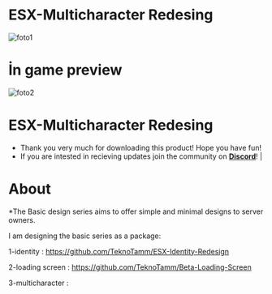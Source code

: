 # ESX-Multicharacter Redesing

![foto1](https://cdn.discordapp.com/attachments/1215035535140065280/1215035540689133568/Cover.png?ex=66048387&is=65f20e87&hm=72b643bd1b0ee1966497c4f58a5e0f43a0adf3f0712f391f8a6e64a2603dc0ba&)
#  İn game preview 
![foto2](https://cdn.discordapp.com/attachments/1215035535140065280/1215035542333423636/preview.png?ex=66048387&is=65f20e87&hm=002fcba19221bb98b47832fec217a375279193932b31893091f80b4664adaaab&)


#  ESX-Multicharacter Redesing

- Thank you very much for downloading this product! Hope you have fun!
- If you are intested in recieving updates join the community on **[Discord]()**! |

# About

*The Basic design series aims to offer simple and minimal designs to server owners.

I am designing the basic series as a package:


1-identity :  https://github.com/TeknoTamm/ESX-Identity-Redesign

2-loading screen :  https://github.com/TeknoTamm/Beta-Loading-Screen

3-multicharacter : 

